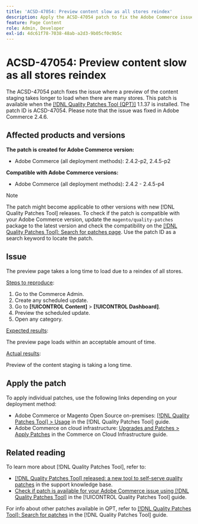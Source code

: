 ```yaml
---
title: 'ACSD-47054: Preview content slow as all stores reindex'
description: Apply the ACSD-47054 patch to fix the Adobe Commerce issue where the preview page is slow to load due to the reindex of all stores.
feature: Page Content
role: Admin, Developer
exl-id: 4dc61f78-7038-48ab-a2d3-9b05cf0c9b5c
---
```

# ACSD-47054: Preview content slow as all stores reindex

The ACSD-47054 patch fixes the issue where a preview of the content staging takes longer to load when there are many stores. This patch is available when the [[!DNL Quality Patches Tool (QPT)]](https://experienceleague.adobe.com/en/docs/commerce-knowledge-base/kb/announcements/commerce-announcements/magento-quality-patches-released-new-tool-to-self-serve-quality-patches) 1.1.37 is installed. The patch ID is ACSD-47054. Please note that the issue was fixed in Adobe Commerce 2.4.6.

## Affected products and versions

**The patch is created for Adobe Commerce version:**

* Adobe Commerce (all deployment methods): 2.4.2-p2, 2.4.5-p2

**Compatible with Adobe Commerce versions:**

* Adobe Commerce (all deployment methods): 2.4.2 - 2.4.5-p4

>[!NOTE]
>
>The patch might become applicable to other versions with new [!DNL Quality Patches Tool] releases. To check if the patch is compatible with your Adobe Commerce version, update the `magento/quality-patches` package to the latest version and check the compatibility on the [[!DNL Quality Patches Tool]: Search for patches page](https://experienceleague.adobe.com/tools/commerce-quality-patches/index.html). Use the patch ID as a search keyword to locate the patch.

## Issue

The preview page takes a long time to load due to a reindex of all stores.

<u>Steps to reproduce</u>:

1. Go to the Commerce Admin.
1. Create any scheduled update.
1. Go to **[!UICONTROL Content]** > **[!UICONTROL Dashboard]**.
1. Preview the scheduled update.
1. Open any category.

<u>Expected results</u>:

The preview page loads within an acceptable amount of time.

<u>Actual results</u>:

Preview of the content staging is taking a long time.

## Apply the patch

To apply individual patches, use the following links depending on your deployment method:

* Adobe Commerce or Magento Open Source on-premises: [[!DNL Quality Patches Tool] > Usage](https://experienceleague.adobe.com/docs/commerce-operations/tools/quality-patches-tool/usage.html) in the [!DNL Quality Patches Tool] guide.
* Adobe Commerce on cloud infrastructure: [Upgrades and Patches > Apply Patches](https://experienceleague.adobe.com/docs/commerce-cloud-service/user-guide/develop/upgrade/apply-patches.html) in the Commerce on Cloud Infrastructure guide.

## Related reading

To learn more about [!DNL Quality Patches Tool], refer to:

* [[!DNL Quality Patches Tool] released: a new tool to self-serve quality patches](https://experienceleague.adobe.com/en/docs/commerce-knowledge-base/kb/announcements/commerce-announcements/magento-quality-patches-released-new-tool-to-self-serve-quality-patches) in the support knowledge base.
* [Check if patch is available for your Adobe Commerce issue using [!DNL Quality Patches Tool]](/help/tools/quality-patches-tool/patches-available-in-qpt/check-patch-for-magento-issue-with-magento-quality-patches.md) in the [!UICONTROL Quality Patches Tool] guide.


For info about other patches available in QPT, refer to [[!DNL Quality Patches Tool]: Search for patches](https://experienceleague.adobe.com/tools/commerce-quality-patches/index.html) in the [!DNL Quality Patches Tool] guide.
